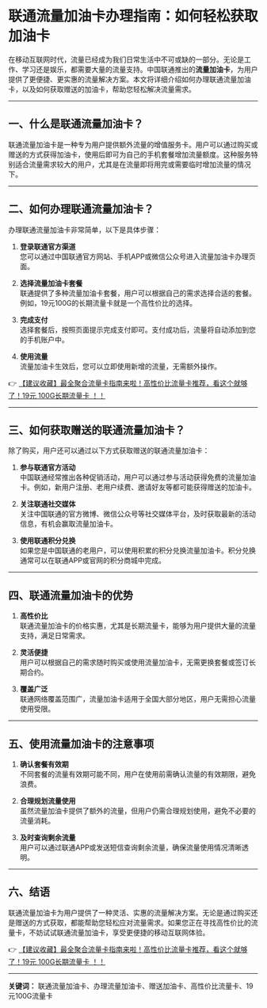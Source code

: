 # 联通流量加油卡办理指南：如何轻松获取加油卡

在移动互联网时代，流量已经成为我们日常生活中不可或缺的一部分。无论是工作、学习还是娱乐，都需要大量的流量支持。中国联通推出的**流量加油卡**，为用户提供了更便捷、更实惠的流量解决方案。本文将详细介绍如何办理联通流量加油卡，以及如何获取赠送的加油卡，帮助您轻松解决流量需求。

---

## 一、什么是联通流量加油卡？

联通流量加油卡是一种专为用户提供额外流量的增值服务卡。用户可以通过购买或赠送的方式获得加油卡，使用后即可为自己的手机套餐增加流量额度。这种服务特别适合流量需求较大的用户，尤其是在流量即将用完或需要临时增加流量的情况下。

---

## 二、如何办理联通流量加油卡？

办理联通流量加油卡非常简单，以下是具体步骤：

1. **登录联通官方渠道**  
   您可以通过中国联通官方网站、手机APP或微信公众号进入流量加油卡办理页面。

2. **选择流量加油卡套餐**  
   联通提供了多种流量加油卡套餐，用户可以根据自己的需求选择合适的套餐。例如，19元100G的长期流量卡就是一个高性价比的选择。

3. **完成支付**  
   选择套餐后，按照页面提示完成支付即可。支付成功后，流量将自动添加到您的手机账户中。

4. **使用流量**  
   流量加油卡生效后，您可以立即使用新增的流量，无需额外操作。

👉 [【建议收藏】最全聚合流量卡指南来啦！高性价比流量卡推荐，看这个就够了！19元 100G长期流量卡 ！！](https://bit.ly/Liuliangka)

---

## 三、如何获取赠送的联通流量加油卡？

除了购买，用户还可以通过以下方式获取赠送的联通流量加油卡：

1. **参与联通官方活动**  
   中国联通经常推出各种促销活动，用户可以通过参与活动获得免费的流量加油卡。例如，新用户注册、老用户续费、邀请好友等都可能获得赠送的加油卡。

2. **关注联通社交媒体**  
   关注中国联通的官方微博、微信公众号等社交媒体平台，及时获取最新的活动信息，有机会赢取流量加油卡。

3. **使用联通积分兑换**  
   如果您是中国联通的老用户，可以使用积累的积分兑换流量加油卡。积分兑换通常可以在联通APP或官网的积分商城中完成。

---

## 四、联通流量加油卡的优势

1. **高性价比**  
   联通流量加油卡的价格实惠，尤其是长期流量卡，能够为用户提供大量的流量支持，满足日常需求。

2. **灵活便捷**  
   用户可以根据自己的需求随时购买或使用流量加油卡，无需更换套餐或签订长期合约。

3. **覆盖广泛**  
   联通网络覆盖范围广，流量加油卡适用于全国大部分地区，用户无需担心流量使用受限。

---

## 五、使用流量加油卡的注意事项

1. **确认套餐有效期**  
   不同套餐的流量有效期可能不同，用户在使用前需确认流量的有效期限，避免浪费。

2. **合理规划流量使用**  
   虽然流量加油卡提供了额外的流量，但用户仍需合理规划使用，避免不必要的流量消耗。

3. **及时查询剩余流量**  
   用户可以通过联通APP或发送短信查询剩余流量，确保流量使用情况清晰透明。

---

## 六、结语

联通流量加油卡为用户提供了一种灵活、实惠的流量解决方案。无论是通过购买还是赠送的方式获取，都能帮助您轻松应对流量需求。如果您正在寻找高性价比的流量卡，不妨试试联通流量加油卡，享受更便捷的移动互联网体验。

👉 [【建议收藏】最全聚合流量卡指南来啦！高性价比流量卡推荐，看这个就够了！19元 100G长期流量卡 ！！](https://bit.ly/Liuliangka)

---

**关键词：** 联通流量加油卡、办理流量加油卡、赠送加油卡、高性价比流量卡、19元100G流量卡